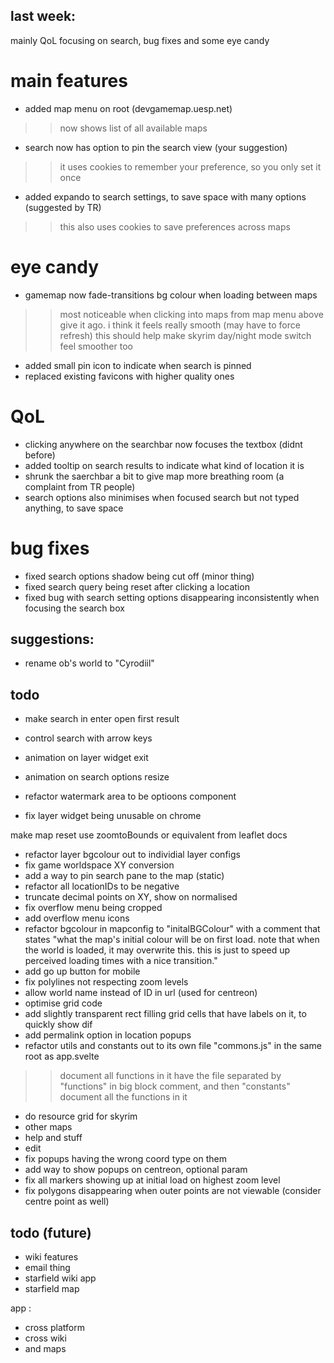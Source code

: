 ## last week:

mainly QoL focusing on search, bug fixes and some eye candy

# main features
- added map menu on root (devgamemap.uesp.net)
>> now shows list of all available maps
- search now has option to pin the search view (your suggestion)
>> it uses cookies to remember your preference, so you only set it once
- added expando to search settings, to save space with many options (suggested by TR)
>> this also uses cookies to save preferences across maps

# eye candy
- gamemap now fade-transitions bg colour when loading between maps
>> most noticeable when clicking into maps from map menu above
>> give it ago. i think it feels really smooth (may have to force refresh)
>> this should help make skyrim day/night mode switch feel smoother too
- added small pin icon to indicate when search is pinned
- replaced existing favicons with higher quality ones

# QoL
- clicking anywhere on the searchbar now focuses the textbox (didnt before)
- added tooltip on search results to indicate what kind of location it is
- shrunk the saerchbar a bit to give map more breathing room (a complaint from TR people)
- search options also minimises when focused search but not typed anything, to save space

# bug fixes
- fixed search options shadow being cut off (minor thing)
- fixed search query being reset after clicking a location
- fixed bug with search setting options disappearing inconsistently when focusing the search box

## suggestions:
- rename ob's world to "Cyrodiil"





























## todo

- make search in enter open first result
- control search with arrow keys

- animation on layer widget exit
- animation on search options resize
- refactor watermark area to be optioons component
- fix layer widget being unusable on chrome

make map reset use zoomtoBounds or equivalent from leaflet docs

- refactor layer bgcolour out to individial layer configs
- fix game worldspace XY conversion
- add a way to pin search pane to the map (static)
- refactor all locationIDs to be negative
- truncate decimal points on XY, show on normalised
- fix overflow menu being cropped
- add overflow menu icons
- refactor bgcolour in mapconfig to "initalBGColour" with a comment that states
"what the map's initial colour will be on first load. note that when the world is loaded, it may overwrite this.
this is just to speed up perceived loading times with a nice transition."
- add go up button for mobile
- fix polylines not respecting zoom levels
- allow world name instead of ID in url (used for centreon)
- optimise grid code
- add slightly transparent rect filling grid cells that have labels on it, to quickly show dif
- add permalink option in location popups
- refactor utils and constants out to its own file "commons.js" in the same root as app.svelte
>> document all functions in it
>> have the file separated by "functions" in big block comment, and then "constants"
>> document all the functions in it
- do resource grid for skyrim
- other maps
- help and stuff
- edit
- fix popups having the wrong coord type on them
- add way to show popups on centreon, optional param
- fix all markers showing up at initial load on highest zoom level
- fix polygons disappearing when outer points are not viewable (consider centre point as well)

## todo (future)
- wiki features
- email thing
- starfield wiki app
- starfield map

app :
- cross platform
- cross wiki
- and maps
